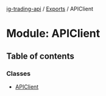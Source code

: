 [ig-trading-api](../README.md) / [Exports](../modules.md) / APIClient

# Module: APIClient

## Table of contents

### Classes

- [APIClient](../classes/APIClient.APIClient-1.md)
